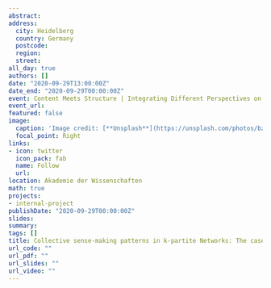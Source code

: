 ```yaml
---
abstract: 
address:
  city: Heidelberg
  country: Germany
  postcode: 
  region: 
  street: 
all_day: true
authors: []
date: "2020-09-29T13:00:00Z"
date_end: "2020-09-29T00:00:00Z"
event: Content Meets Structure | Integrating Different Perspectives on Social Networks
event_url: 
featured: false
image:
  caption: 'Image credit: [**Unsplash**](https://unsplash.com/photos/bzdhc5b3Bxs)'
  focal_point: Right
links:
- icon: twitter
  icon_pack: fab
  name: Follow
  url: 
location: Akademie der Wissenschaften 
math: true
projects:
- internal-project
publishDate: "2020-09-29T00:00:00Z"
slides:
summary: 
tags: []
title: Collective sense-making patterns in k-partite Networks: The case of Female Genital Mutilation
url_code: ""
url_pdf: ""
url_slides: ""
url_video: ""
---
```


